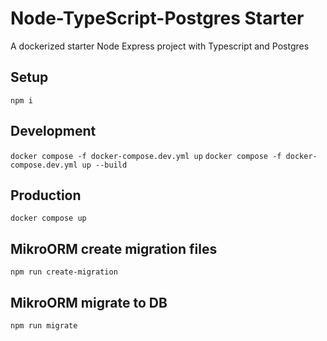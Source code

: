 # Node-TypeScript-Postgres Starter

A dockerized starter Node Express project with Typescript and Postgres

## Setup

`npm i`

## Development

`docker compose -f docker-compose.dev.yml up`
`docker compose -f docker-compose.dev.yml up --build`

## Production

`docker compose up`

## MikroORM create migration files

`npm run create-migration`

## MikroORM migrate to DB

`npm run migrate`
